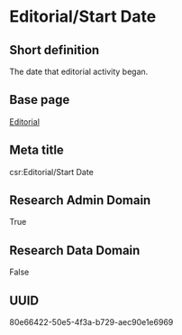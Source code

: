# Editorial/Start Date
## Short definition
The date that editorial activity began.
## Base page
[Editorial](../Objects/Editorial.md)
## Meta title
csr:Editorial/Start Date
## Research Admin Domain
True
## Research Data Domain
False
## UUID
80e66422-50e5-4f3a-b729-aec90e1e6969
